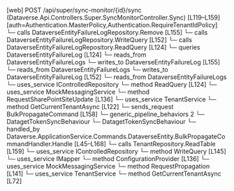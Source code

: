 [web] POST /api/super/sync-monitor/{id}/sync  (Dataverse.Api.Controllers.Super.SyncMonitorController.Sync)  [L119–L159] [auth=Authentication.MasterPolicy,Authentication.RequireTenantIdPolicy]
  └─ calls DataverseEntityFailureLogRepository.Remove [L155]
  └─ calls DataverseEntityFailureLogRepository.WriteQuery [L152]
  └─ calls DataverseEntityFailureLogRepository.ReadQuery [L124]
  └─ queries DataverseEntityFailureLog [L124]
    └─ reads_from DataverseEntityFailureLogs
  └─ writes_to DataverseEntityFailureLog [L155]
    └─ reads_from DataverseEntityFailureLogs
  └─ writes_to DataverseEntityFailureLog [L152]
    └─ reads_from DataverseEntityFailureLogs
  └─ uses_service IControlledRepository<DataverseEntityFailureLog>
    └─ method ReadQuery [L124]
  └─ uses_service MockMessagingService
    └─ method RequestSharePointSiteUpdate [L136]
  └─ uses_service TenantService
    └─ method GetCurrentTenantAsync [L122]
  └─ sends_request BulkPropagateCommand [L158]
    └─ generic_pipeline_behaviors 2
      └─ DatagetTokenSyncBehaviour
      └─ DatagetTokenSyncBehaviour
    └─ handled_by Dataverse.ApplicationService.Commands.DataverseEntity.BulkPropagateCommandHandler.Handle [L45–L168]
      └─ calls TenantRepository.ReadTable [L159]
      └─ uses_service IControlledRepository<DataverseEntityFailureLog>
        └─ method WriteQuery [L145]
      └─ uses_service IMapper
        └─ method ConfigurationProvider [L136]
      └─ uses_service MockMessagingService
        └─ method RequestPropagation [L141]
      └─ uses_service TenantService
        └─ method GetCurrentTenantAsync [L72]

